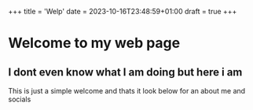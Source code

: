+++
title = 'Welp'
date = 2023-10-16T23:48:59+01:00
draft = true
+++

# Welcome to my web page
## I dont even know what I am doing but here i am

This is just a simple welcome and thats it look below for an about me and socials
